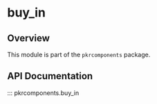 # buy_in

## Overview

This module is part of the `pkrcomponents` package.

## API Documentation

::: pkrcomponents.buy_in
